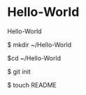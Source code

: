 Hello-World
===========

Hello-World

$ mkdir ~/Hello-World

$cd ~/Hello-World

$ git init

$ touch README
